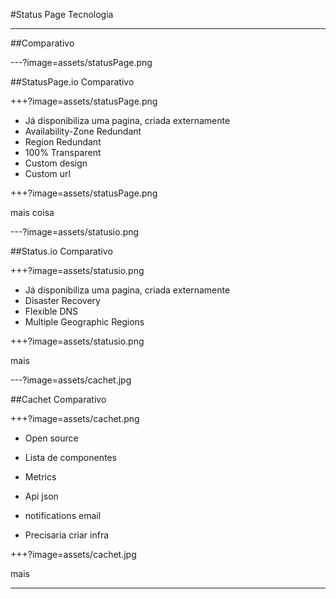 #Status Page Tecnologia

---

##Comparativo

---?image=assets/statusPage.png

##StatusPage.io
Comparativo

+++?image=assets/statusPage.png

* Já disponibiliza uma pagina, criada externamente
* Availability-Zone Redundant
* Region Redundant
* 100% Transparent
* Custom design
* Custom url

+++?image=assets/statusPage.png

mais coisa

---?image=assets/statusio.png

##Status.io
Comparativo

+++?image=assets/statusio.png

* Já disponibiliza uma pagina, criada externamente
* Disaster Recovery
* Flexible DNS
* Multiple Geographic Regions

+++?image=assets/statusio.png

mais

---?image=assets/cachet.jpg

##Cachet
Comparativo

+++?image=assets/cachet.png

* Open source
* Lista de componentes
* Metrics
* Api json
* notifications email


* Precisaria criar infra 

+++?image=assets/cachet.jpg

mais

---